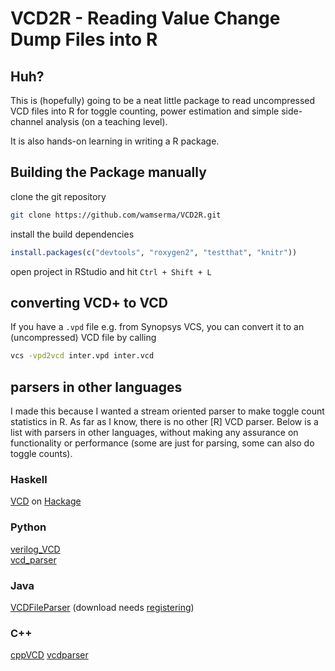 # VCD2R - Reading Value Change Dump Files into R

## Huh?

This is (hopefully) going to be a neat little package to read uncompressed VCD files into R for toggle counting, power estimation and simple side-channel analysis (on a teaching level).

It is also hands-on learning in writing a R package.


## Building the Package manually

clone the git repository

```bash 
git clone https://github.com/wamserma/VCD2R.git 
```

install the build dependencies

```r
install.packages(c("devtools", "roxygen2", "testthat", "knitr"))
```

open project in RStudio and hit `Ctrl + Shift + L`

## converting VCD+ to VCD

If you have a ```.vpd``` file e.g. from Synopsys VCS, you can convert it to an (uncompressed) VCD file by calling

```bash
vcs -vpd2vcd inter.vpd inter.vcd
```

## parsers in other languages

I made this because I wanted a stream oriented parser to make toggle count statistics in R. 
As far as I know, there is no other [R] VCD parser. Below is a list with parsers in other languages, without making any assurance on functionality or performance (some are just for parsing, some can also do toggle counts).

### Haskell
[VCD](https://github.com/tomahawkins/vcd/) on [Hackage](https://hackage.haskell.org/package/vcd-0.2.2/)

### Python
[verilog_VCD](https://pypi.python.org/pypi/Verilog_VCD)  
[vcd_parser](https://github.com/GordonMcGregor/vcd_parser)

### Java
[VCDFileParser](http://www.edautils.com/VCDFileParser.html) (download needs [registering](http://form.jotformpro.com/form/40758626201957))

### C++
[cppVCD](https://github.com/wsong83/cppVCD)
[vcdparser](https://code.google.com/p/vcdparser/)
